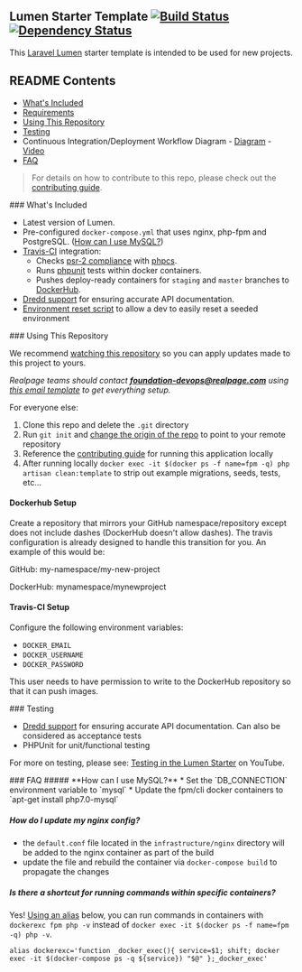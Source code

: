 ## Lumen Starter Template [![Build Status](https://travis-ci.org/realpage/lumen-starter.svg?branch=master)](https://travis-ci.org/realpage/lumen-starter) [![Dependency Status](https://www.versioneye.com/user/projects/5711482afcd19a00415b180c/badge.svg)](https://www.versioneye.com/user/projects/5711482afcd19a00415b180c)

This [Laravel Lumen](https://lumen.laravel.com) starter template is intended to be used for new projects.

## README Contents

* [What's Included](#whats-included)
* [Requirements](#requirements)
* [Using This Repository](#using-this-repo)
* [Testing](#testing)
* Continuous Integration/Deployment Workflow Diagram - [Diagram](http://realpage.github.io/devops-documentation/foundation-deployment-technical-v1.png) - [Video](https://www.youtube.com/watch?v=vHpInByhQfM)
* [FAQ](#faq)

> For details on how to contribute to this repo, please check out the [contributing guide](https://github.com/realpage/lumen-starter/blob/master/CONTRIBUTING.md).

<a name="whats-included" />
### What's Included

 * Latest version of Lumen.
 * Pre-configured `docker-compose.yml` that uses nginx, php-fpm and PostgreSQL. ([How can I use MySQL?](#use-mysql))
 * [Travis-CI](https://travis-ci.org) integration:
    * Checks [psr-2 compliance](https://github.com/php-fig/fig-standards/blob/master/accepted/PSR-2-coding-style-guide.md) with [phpcs](https://github.com/squizlabs/PHP_CodeSniffer).
    * Runs [phpunit](https://phpunit.de/) tests within docker containers.
    * Pushes deploy-ready containers for `staging` and `master` branches to [DockerHub](http://hub.docker.com).
 * [Dredd support](https://github.com/apiaryio/dredd) for ensuring accurate API documentation.
 * [Environment reset script](https://github.com/realpage/lumen-starter/blob/master/infrastructure/reset_environment.php) to allow a dev to easily reset a seeded environment

<a name="using-this-repo" />
### Using This Repository

We recommend [watching this repository](https://help.github.com/articles/watching-repositories/) so you can apply updates made to this project to yours.

_Realpage teams should contact **foundation-devops@realpage.com** using [this email template](https://github.com/realpage/lumen-starter/wiki) to get everything setup._

For everyone else:

1. Clone this repo and delete the `.git` directory
2. Run `git init` and [change the origin of the repo](https://help.github.com/articles/changing-a-remote-s-url/) to point to your remote repository
3. Reference the [contributing guide](https://github.com/realpage/lumen/blob/master/CONTRIBUTING.md) for running this application locally
4. After running locally `docker exec -it $(docker ps -f name=fpm -q) php artisan clean:template` to strip out example migrations, seeds, tests, etc...

#### Dockerhub Setup

Create a repository that mirrors your GitHub namespace/repository except does not include dashes (DockerHub doesn't allow dashes).  The travis configuration is already designed to handle this transition for you.  An example of this would be:

GitHub: my-namespace/my-new-project

DockerHub: mynamespace/mynewproject

#### Travis-CI Setup

Configure the following environment variables:
 * `DOCKER_EMAIL`
 * `DOCKER_USERNAME`
 * `DOCKER_PASSWORD`

This user needs to have permission to write to the DockerHub repository so that it can push images.

<a name="testing" />
### Testing

 * [Dredd support](https://github.com/apiaryio/dredd) for ensuring accurate API documentation.  Can also be considered as acceptance tests
 * PHPUnit for unit/functional testing

For more on testing, please see: [Testing in the Lumen Starter](https://www.youtube.com/watch?v=BPX792GtcbE) on YouTube.

<a name="faq" />
### FAQ

<a name="use-mysql" />
##### **How can I use MySQL?**
   * Set the `DB_CONNECTION` environment variable to `mysql`
   * Update the fpm/cli docker containers to `apt-get install php7.0-mysql`

##### **How do I update my nginx config?**
   * the `default.conf` file located in the `infrastructure/nginx` directory will be added to the nginx container as part of the build
   * update the file and rebuild the container via `docker-compose build` to propagate the changes

##### **Is there a shortcut for running commands within specific containers?**

Yes!  [Using an alias](http://askubuntu.com/a/17537/132639) below, you can run commands in containers with `dockerexc fpm php -v` instead of `docker exec -it $(docker ps -f name=fpm -q) php -v`.

```
alias dockerexc='function _docker_exec(){ service=$1; shift; docker exec -it $(docker-compose ps -q ${service}) "$@" };_docker_exec'
```
